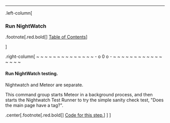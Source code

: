 ---
.left-column[
  ### Run NightWatch
.footnote[.red.bold[] [Table of Contents](./)] 
<!-- H -->]
.right-column[
~ ~ ~ ~ ~ ~ ~ ~ ~ ~ ~ ~ ~ ~ - o 0 o - ~ ~ ~ ~ ~ ~ ~ ~ ~ ~ ~ ~ ~ ~ ~ ~

#### Run NightWatch testing.

Nightwatch and Meteor are separate.

This command group starts Meteor in a background process, and then starts the Nightwatch Test Runner to try the simple sanity check test, "Does the main page have a <body> tag?".


<!-- Code for this begins at line #390-->
<!-- B -->
.center[.footnote[.red.bold[] <a href="https://github.com/martinhbramwell/Meteor-CI-Tutorial/blob/master/Step03_CloudContinuousIntegration.sh#L66" target="_blank">Code for this step.</a>] ]
]

